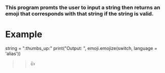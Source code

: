 ### This program promts the user to input a string then returns an emoji that corresponds with that string if the string is valid.

# Example
string = ":thumbs_up:"
print("Output: ", emoji.emojize(switch, language = 'alias'))
>> 👍